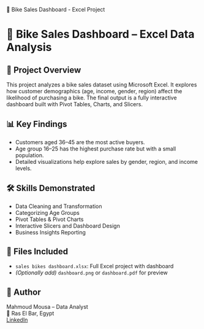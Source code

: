 🚴 Bike Sales Dashboard - Excel Project


# 🚴 Bike Sales Dashboard – Excel Data Analysis

## 📌 Project Overview
This project analyzes a bike sales dataset using Microsoft Excel. It explores how customer demographics (age, income, gender, region) affect the likelihood of purchasing a bike. The final output is a fully interactive dashboard built with Pivot Tables, Charts, and Slicers.

## 📊 Key Findings
- Customers aged 36–45 are the most active buyers.
- Age group 16–25 has the highest purchase rate but with a small population.
- Detailed visualizations help explore sales by gender, region, and income levels.

## 🛠 Skills Demonstrated
- Data Cleaning and Transformation
- Categorizing Age Groups
- Pivot Tables & Pivot Charts
- Interactive Slicers and Dashboard Design
- Business Insights Reporting

## 📁 Files Included
- `sales bikes dashboard.xlsx`: Full Excel project with dashboard
- *(Optionally add)* `dashboard.png` or `dashboard.pdf` for preview

## 🧾 Author
Mahmoud Mousa – Data Analyst  
📍 Ras El Bar, Egypt  
[LinkedIn](https://linkedin.com/in/mahmoud-mousa-559337343)
